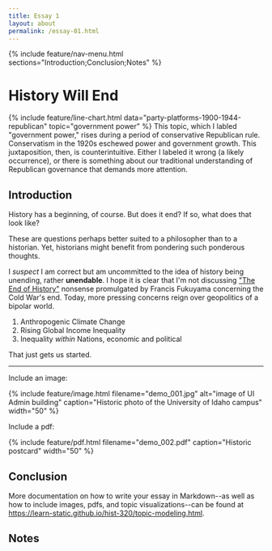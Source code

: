```yaml
---
title: Essay 1
layout: about
permalink: /essay-01.html
---
```


{% include feature/nav-menu.html sections="Introduction;Conclusion;Notes" %}

# History Will End

{% include feature/line-chart.html data="party-platforms-1900-1944-republican" topic="government power" %}
This topic, which I labled "government power," rises during a period of conservative Republican rule. Conservatism in the 1920s eschewed power and government growth. This juxtaposition, then, is counterintuitive. Either I labeled it wrong (a likely occurrence), or there is something about our traditional understanding of Republican governance that demands more attention. 

## Introduction

History has a beginning, of course. But does it end? If so, what does that look like? 

These are questions perhaps better suited to a philosopher than to a historian. Yet, historians might benefit from pondering such ponderous thoughts. 

I *suspect* I am correct but am uncommitted to the idea of history being unending, rather **unendable**. I hope it is clear that I'm not discussing ["The End of History"](https://www.jstor.org/stable/24027184) nonsense promulgated by Francis Fukuyama concerning the Cold War's end. Today, more pressing concerns reign over geopolitics of a bipolar world.

1. Anthropogenic Climate Change
2. Rising Global Income Inequality
3. Inequality *within* Nations, economic and political

That just gets us started.

----

Include an image:

{% include feature/image.html filename="demo_001.jpg" alt="image of UI Admin building" caption="Historic photo of the University of Idaho campus" width="50" %}

Include a pdf:

{% include feature/pdf.html filename="demo_002.pdf" caption="Historic postcard" width="50" %}

## Conclusion

More documentation on how to write your essay in Markdown--as well as how to include images, pdfs, and topic visualizations--can be found at <https://learn-static.github.io/hist-320/topic-modeling.html>.

## Notes

[^1]: Katie Kitamura, A Separation (New York: Riverhead Books, 2017), 25.
